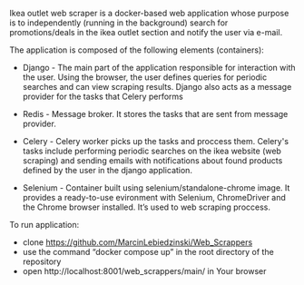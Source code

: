 Ikea outlet web scraper is a docker-based web application whose purpose is to independently (running in the background) search for promotions/deals in the ikea outlet section and notify the user via e-mail.

The application is composed of the following elements (containers):

- Django - The main part of the application responsible for interaction with the user. Using the browser, the user defines queries for periodic searches and can view scraping results. Django also acts as a message provider for the tasks that Celery performs

- Redis - Message broker. It stores the tasks that are sent from message provider. 

- Celery - Celery worker picks up the tasks and proccess them. Celery's tasks include performing periodic searches on the ikea website (web scraping) and sending emails with notifications about found products defined by the user in the django application.

- Selenium - Container built using selenium/standalone-chrome image. It provides a ready-to-use evironment with Selenium, ChromeDriver and the Chrome browser installed. It’s used to web scraping proccess.

To run application:
- clone https://github.com/MarcinLebiedzinski/Web_Scrappers
- use the command “docker compose up” in the root directory of the repository
- open http://localhost:8001/web_scrappers/main/ in Your browser